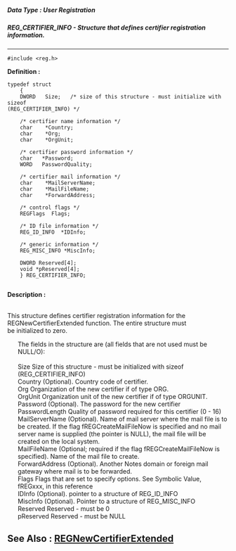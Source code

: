 ##### Data Type : User Registration
##### REG_CERTIFIER_INFO - Structure that defines certifier registration information.
---
```
#include <reg.h>
```

**Definition :**
```
typedef struct
	{
	DWORD   Size;   /* size of this structure - must initialize with sizeof 
(REG_CERTIFIER_INFO) */

	/* certifier name information */
	char    *Country;
	char    *Org;
	char    *OrgUnit;

	/* certifier password information */
	char   *Password;
	WORD   PasswordQuality;

	/* certifier mail information */
	char    *MailServerName;
	char    *MailFileName;
	char    *ForwardAddress;

	/* control flags */
	REGFlags  Flags;

	/* ID file information */
	REG_ID_INFO  *IDInfo;

	/* generic information */
	REG_MISC_INFO *MiscInfo;
	
	DWORD Reserved[4];
	void *pReserved[4];
	} REG_CERTIFIER_INFO;


```

**Description :**

<br>
This structure defines certifier registration information for the REGNewCertifierExtended function.  The entire structure must<br>
be initialized to zero.<br>

<ul>The fields in the structure are (all fields that are not used must be NULL/O):<br>
<br>
Size		Size of this structure - must be initialized with sizeof (REG_CERTIFIER_INFO)<br>
Country		(Optional).  Country code of certifier.<br>
Org  		Organization of the new certifier if of type ORG.<br>
OrgUnit 		Organization unit of the new certifier if of type ORGUNIT.<br>
Password  		(Optional).  The password for the new certifier<br>
PasswordLength	Quality of password required for this certifier (0 - 16)<br>
MailServerName  	(Optional).  Name of mail server where the mail file is to be created.  If the flag fREGCreateMailFileNow is specified and no mail server name is supplied (the pointer is NULL), the 			mail file will be created on the local system.<br>
MailFileName  	(Optional;  required if the flag fREGCreateMailFileNow is specified).  Name of the mail file to create.<br>
ForwardAddress  	(Optional).  Another Notes domain or foreign mail gateway where mail is to be forwarded.<br>
Flags		Flags that are set to specify options.  See Symbolic Value, fREGxxx, in this reference<br>
IDInfo		(Optional). pointer to a structure of REG_ID_INFO<br>
MiscInfo		(Optional). Pointer to a structure of REG_MISC_INFO<br>
Reserved		Reserved - must be 0<br>
pReserved		Reserved - must be NULL</ul>



**See Also :**
[REGNewCertifierExtended](/domino-c-api-docs/reference/Func/REGNewCertifierExtended)
---
